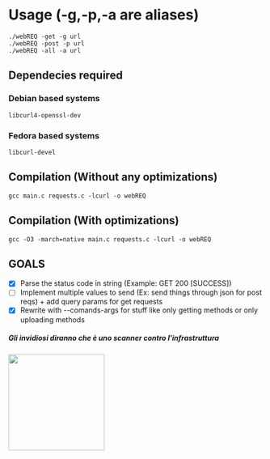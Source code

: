<h1>Usage (-g,-p,-a are aliases)</h1>
<code>./webREQ -get -g url <url>
./webREQ -post -p url
./webREQ -all -a url
</code>

<h2> Dependecies required </h2>
<h3> Debian based systems</h3>
<code>libcurl4-openssl-dev</code>
<h3> Fedora based systems</h3>
<code>libcurl-devel</code>


<h2> Compilation (Without any optimizations)</h2>
<code>gcc main.c requests.c -lcurl -o webREQ </code>


<h2> Compilation (With optimizations)</h2>
<code>gcc -O3 -march=native main.c requests.c -lcurl -o webREQ </code>

<h2> GOALS </h2>

- [X] Parse the status code in string (Example: GET 200 [SUCCESS])
- [ ] Implement multiple values to send (Ex: send things through json for post reqs) + add query params for get requests
- [X] Rewrite with --comands-args for stuff like only getting methods or only uploading methods

<h5> <em>Gli invidiosi diranno che è uno scanner contro l'infrastruttura</em></h5>
<img src="https://media4.giphy.com/media/v1.Y2lkPTc5MGI3NjExZHVya2VneDdxb21rbGU1NnF4aDlyb3N2ejdkYWFkMjJsOHNkYXF0byZlcD12MV9pbnRlcm5hbF9naWZfYnlfaWQmY3Q9cw/YOqem0DUvPvNnN8toF/giphy.gif" width="190" height="190" />
